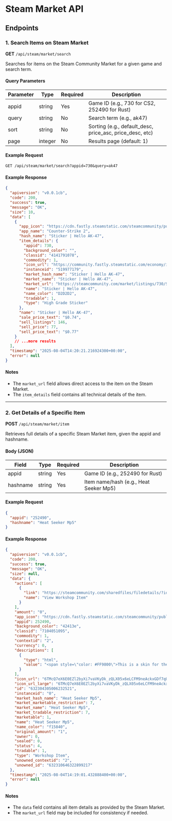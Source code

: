 # Steam Market API

## Endpoints

### 1. Search Items on Steam Market

**GET** `/api/steam/market/search`

Searches for items on the Steam Community Market for a given game and search term.

#### Query Parameters
| Parameter | Type    | Required | Description                                                      |
|-----------|---------|----------|------------------------------------------------------------------|
| appid     | string  | Yes      | Game ID (e.g., 730 for CS2, 252490 for Rust)                     |
| query     | string  | No       | Search term (e.g., ak47)                                         |
| sort      | string  | No       | Sorting (e.g., default_desc, price_asc, price_desc, etc)         |
| page      | integer | No       | Results page (default: 1)                                        |

#### Example Request
```
GET /api/steam/market/search?appid=730&query=ak47
```

#### Example Response
```json
{
  "apiversion": "v0.0.1cb",
  "code": 200,
  "success": true,
  "message": "OK",
  "size": 10,
  "data": [
    {
      "app_icon": "https://cdn.fastly.steamstatic.com/steamcommunity/public/images/apps/730/8dbc71957312bbd3baea65848b545be9eae2a355.jpg",
      "app_name": "Counter-Strike 2",
      "hash_name": "Sticker | Hello AK-47",
      "item_details": {
        "appid": 730,
        "background_color": "",
        "classid": "4141791078",
        "commodity": 1,
        "icon_url": "https://community.fastly.steamstatic.com/economy/image/i0CoZ81Ui0m-9KwlBY1L_18myuGuq1wfhWSaZgMttyVfPaERSR0Wqmu7LAocGJai0ki7VeTHjNikNnSe6Rl0_9Oj1UviQhL4kti4_nsKvvf6avE0JqLDC2HIxLYk5rA5TC3mk01y62WBwt__Jy7CbFUlFNIuEiXV6npc",
        "instanceid": "519977179",
        "market_hash_name": "Sticker | Hello AK-47",
        "market_name": "Sticker | Hello AK-47",
        "market_url": "https://steamcommunity.com/market/listings/730/Sticker%20%7C%20Hello%20AK-47",
        "name": "Sticker | Hello AK-47",
        "name_color": "D2D2D2",
        "tradable": 1,
        "type": "High Grade Sticker"
      },
      "name": "Sticker | Hello AK-47",
      "sale_price_text": "$0.74",
      "sell_listings": 146,
      "sell_price": 77,
      "sell_price_text": "$0.77"
    }
    // ...more results
  ],
  "timestamp": "2025-08-04T14:20:21.216924300+00:00",
  "error": null
}
```

#### Notes
- The `market_url` field allows direct access to the item on the Steam Market.
- The `item_details` field contains all technical details of the item.

---

### 2. Get Details of a Specific Item

**POST** `/api/steam/market/item`

Retrieves full details of a specific Steam Market item, given the appid and hashname.

#### Body (JSON)
| Field     | Type   | Required | Description                              |
|-----------|--------|----------|------------------------------------------|
| appid     | string | Yes      | Game ID (e.g., 252490 for Rust)          |
| hashname  | string | Yes      | Item name/hash (e.g., Heat Seeker Mp5)   |

#### Example Request
```json
{
  "appid": "252490",
  "hashname": "Heat Seeker Mp5"
}
```

#### Example Response
```json
{
  "apiversion": "v0.0.1cb",
  "code": 200,
  "success": true,
  "message": "OK",
  "size": null,
  "data": {
    "actions": [
      {
        "link": "https://steamcommunity.com/sharedfiles/filedetails/?id=3483628701",
        "name": "View Workshop Item"
      }
    ],
    "amount": "0",
    "app_icon": "https://cdn.fastly.steamstatic.com/steamcommunity/public/images/apps/252490/820be4782639f9c4b64fa3ca7e6c26a95ae4fd1c.jpg",
    "appid": 252490,
    "background_color": "42413e",
    "classid": "7104051095",
    "commodity": 1,
    "contextid": "2",
    "currency": 0,
    "descriptions": [
      {
        "type": "html",
        "value": "<span style=\"color: #FF9800\">This is a skin for the <span style=\"color: #ffdba5\">MP5A4</span> item. You will be able to apply this skin at a repair bench or when you craft the item in game.</span><br><br><span style=\"color: #5098ce\">Breaks down into <span style=\"color: #ffffff\">1 x Metal</span></span>"
      }
    ],
    "icon_url": "6TMcQ7eX6E0EZl2byXi7vaVKyDk_zQLX05x6eLCFM9neAckxGDf7qU2e2gu64OnAeQ7835Vd7GLFfCk4nReh8DEiv5dYOaw7pLU_RPC9nJcdyp4",
    "icon_url_large": "6TMcQ7eX6E0EZl2byXi7vaVKyDk_zQLX05x6eLCFM9neAckxGDf7qU2e2gu64OnAeQ7835Vd7GLFfDY0jhyo8DEiv5dYOaw7pLU_RPC9nmOB87U",
    "id": "632304305006232521",
    "instanceid": "0",
    "market_hash_name": "Heat Seeker Mp5",
    "market_marketable_restriction": 7,
    "market_name": "Heat Seeker Mp5",
    "market_tradable_restriction": 7,
    "marketable": 1,
    "name": "Heat Seeker Mp5",
    "name_color": "f15840",
    "original_amount": "1",
    "owner": 0,
    "sealed": 0,
    "status": 4,
    "tradable": 1,
    "type": "Workshop Item",
    "unowned_contextid": "2",
    "unowned_id": "632310646322899217"
  },
  "timestamp": "2025-08-04T14:19:01.432888400+00:00",
  "error": null
}
```

#### Notes
- The `data` field contains all item details as provided by the Steam Market.
- The `market_url` field may be included for consistency if needed.
